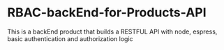 # RBAC-backEnd-for-Products-API
This is a backEnd product that builds a RESTFUL API with node, espress, basic authentication and authorization logic
